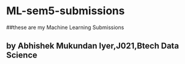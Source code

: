 # ML-sem5-submissions
##these are my Machine Learning Submissions
## by Abhishek Mukundan Iyer,J021,Btech Data Science
